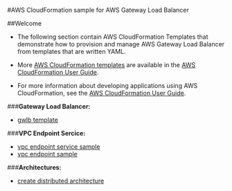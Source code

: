 #AWS CloudFormation sample for AWS Gateway Load Balancer

##Welcome

* The following section contain AWS CloudFormation Templates that demonstrate how to provision and manage AWS Gateway Load Balancer  from templates that are written YAML. 

* More [AWS CloudFormation templates](https://aws.amazon.com/cloudformation/resources/templates/) are available in the [AWS CloudFormation User Guide](https://docs.aws.amazon.com/AWSCloudFormation/latest/UserGuide/cfn-sample-templates.html).

* For more information about developing applications using AWS CloudFormation, see the [AWS CloudFormation User Guide](https://docs.aws.amazon.com/AWSCloudFormation/latest/UserGuide/Welcome.html). 


###**Gateway Load Balancer:**
* [gwlb template](aws-cloudformation/gwlb/gwlb_tg_listener_sample.md)

###**VPC Endpoint Sercice:**
* [vpc endpoint service sample](aws-cloudformation/vpce/vpce_service_sample.md)
* [vpc endpoint sample](aws-cloudformation/vpce/vpce_sample.md)

###**Architectures:**
* [create distributed architecture](aws-cloudformation/architectures/distributed_architecture/)
